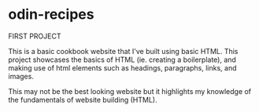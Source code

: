 # odin-recipes

FIRST PROJECT

This is a basic cookbook website that I've built using basic HTML.
This project showcases the basics of HTML (ie. creating a boilerplate), and making
use of html elements such as headings, paragraphs, links, and images.

This may not be the best looking website but it highlights my knowledge of the fundamentals of
website building (HTML).
